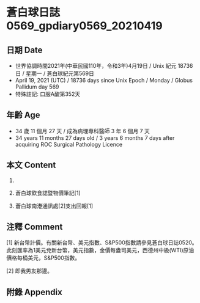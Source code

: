 [_metadata_:encoding]: - "utf-8"
[_metadata_:language]: - "zh-Hant-TW"
[_metadata_:fileformat]: - "markdown"
[_metadata_:MIME_type]: - "text/plain"
[_metadata_:markdown_version]: - "commonmark version 0.29"
[_metadata_:markdown_spec]: - "https://spec.commonmark.org/0.29/"

# 蒼白球日誌0569_gpdiary0569_20210419 #

## 日期 Date ##

* 世界協調時間2021年(中華民國110年，令和3年)4月19日 / Unix 紀元 18736 日 / 星期一 / 蒼白球紀元第569日
* April 19, 2021 (UTC) / 18736 days since Unix Epoch / Monday / Globus Pallidum day 569
* 特殊註記: 口服A酸第352天

## 年齡 Age ##

* 34 歲 11 個月 27 天 / 成為病理專科醫師 3 年 6 個月 7 天
* 34 years 11 months 27 days old / 3 years 6 months 7 days after acquiring ROC Surgical Pathology Licence

## 本文 Content ##

1. 

    
2. 蒼白球飲食誌暨物價筆記[1]

    
3. 蒼白球南港通訊處[2]支出回報[1]

    

## 注釋 Comment ##

[1] 新台幣計價。有關新台幣、美元指數、S&P500指數請參見蒼白球日誌0520。此刻匯率為1美元兌新台幣，美元指數，金價每盎司美元，西德州中級(WTI)原油價格每桶美元，S&P500指數。


[2] 即我男友那邊。



## 附錄 Appendix ##

